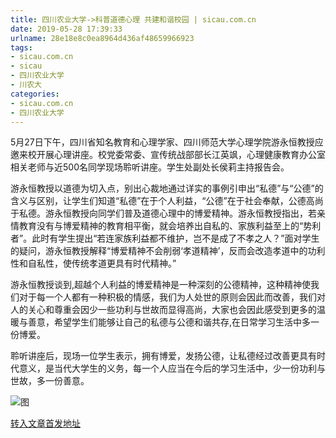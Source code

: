 ```yaml
---
title: 四川农业大学->科普道德心理 共建和谐校园 | sicau.com.cn
date: 2019-05-28 17:39:33
urlname: 28e18e8c0ea8964d436af48659966923
tags: 
- sicau.com.cn
- sicau
- 四川农业大学
- 川农大
categories:
- sicau.com.cn
- 四川农业大学
---
```



5月27日下午，四川省知名教育和心理学家、四川师范大学心理学院游永恒教授应邀来校开展心理讲座。校党委常委、宣传统战部部长江英飒，心理健康教育办公室相关老师与近500名同学现场聆听讲座。学生处副处长侯莉主持报告会。

游永恒教授以道德为切入点，别出心裁地通过详实的事例引申出“私德”与“公德”的含义与区别，让学生们知道“私德”在于个人利益，“公德”在于社会奉献，公德高尚于私德。游永恒教授向同学们普及道德心理中的博爱精神。游永恒教授指出，若亲情教育没有与博爱精神的教育相平衡，就会培养出自私的、家族利益至上的“势利者”。此时有学生提出“若连家族利益都不维护，岂不是成了不孝之人？”面对学生的疑问，游永恒教授解释“博爱精神不会削弱‘孝道精神’，反而会改造孝道中的功利性和自私性，使传统孝道更具有时代精神。”

游永恒教授谈到,超越个人利益的博爱精神是一种深刻的公德精神，这种精神使我们对于每一个人都有一种积极的情感，我们为人处世的原则会因此而改善，我们对人的关心和尊重会因少一些功利与世故而显得高尚，大家也会因此感受到更多的温暖与善意，希望学生们能够让自己的私德与公德和谐共存,在日常学习生活中多一份博爱。

聆听讲座后，现场一位学生表示，拥有博爱，发扬公德，让私德经过改善更具有时代意义，是当代大学生的义务，每一个人应当在今后的学习生活中，少一份功利与世故，多一份善意。



![图](https://news.sicau.edu.cn/__local/8/8F/FE/01910C95808B9C6CF5EE065ED21_48D612D9_11728.jpg)

[转入文章首发地址](https://news.sicau.edu.cn/info/1078/51767.htm)